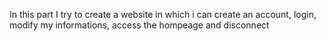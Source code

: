In this part I try to create a website in which i can create an account, login, modify my informations, access the hompeage and disconnect
